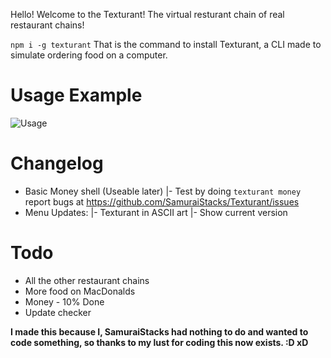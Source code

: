 Hello! Welcome to the Texturant! The virtual resturant chain of real restaurant chains!

`npm i -g texturant`
That is the command to install Texturant, a CLI made to simulate ordering food on a computer.

# Usage Example
![Usage](https://samuraistacks-leader-of-the.succ.world/i/nxrl6a52.gif)

# Changelog
+ Basic Money shell (Useable later)
 |- Test by doing `texturant money` report bugs at https://github.com/SamuraiStacks/Texturant/issues
+ Menu Updates: 
 |- Texturant in ASCII art
 |- Show current version

# Todo
+ All the other restaurant chains
+ More food on MacDonalds
+ Money - 10% Done
+ Update checker


**I made this because I, SamuraiStacks had nothing to do and wanted to code something, so thanks to my lust for coding this now exists. :D xD**
